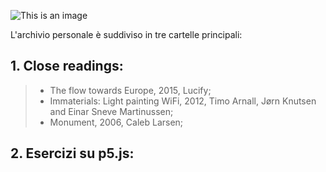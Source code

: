 ![This is an image]()

L'archivio personale è suddiviso in tre cartelle principali:

## 1. Close readings:
> - The flow towards Europe, 2015, Lucify;
> - Immaterials: Light painting WiFi, 2012, Timo Arnall, Jørn Knutsen and Einar Sneve Martinussen;
> - Monument, 2006, Caleb Larsen;

## 2. Esercizi su p5.js:
